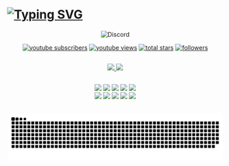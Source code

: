  # [![Typing SVG](https://readme-typing-svg.herokuapp.com?font=calibri&size=40&color=F7F7F7&lines=Student+Developer+!+)](https://git.io/typing-svg) 
  
  
<div align="center">
<img height= "80em"align="center" src="https://discord.c99.nl/widget/theme-4/616252005689720835.png" alt="Discord"/>
</div>

<p align="center">
  <a href="https://www.youtube.com/c/Kamionn?sub_confirmation=1">
    <img alt="youtube subscribers" title="Subscribe to my YouTube channel" src="https://custom-icon-badges.herokuapp.com/youtube/channel/subscribers/UCW66YtCyfwE-03dvabvq1fQ?color=%23E05D44&label=SUBSCRIBE&logo=video&logoColor=white&style=for-the-badge&labelColor=CE4630"/></a> 
  <a href="https://www.youtube.com/c/Kamionn">
    <img alt="youtube views" title="YouTube views" src="https://custom-icon-badges.herokuapp.com/youtube/channel/views/UCW66YtCyfwE-03dvabvq1fQ?color=%23E1AD0E&logo=video&logoColor=white&style=for-the-badge&labelColor=C79600"/></a> 
  <a href="https://github.com/Kamionn?tab=repositories&sort=stargazers">
    <img alt="total stars" title="Total stars on GitHub" src="https://custom-icon-badges.herokuapp.com/badge/dynamic/json?logo=star&logoColor=white&color=55960c&labelColor=488207&label=Stars&style=for-the-badge&query=%24.stars&url=https://api.github-star-counter.workers.dev/user/Kamionn"/></a>
  <a href="https://github.com/Kamionn?tab=followers">
    <img alt="followers" title="Follow me on Github" src="https://custom-icon-badges.herokuapp.com/github/followers/Kamionn?color=236ad3&labelColor=1155ba&style=for-the-badge&logo=person-add&label=Follow&logoColor=white"/></a>
  <a href="https://github.com/DenverCoder1/Simple-View-Counter">
  
</p>
 
 ##
 
<div align="center">
  <a href="https://github.com/Kamionn">
  <img height="180em" src="https://github-readme-stats.vercel.app/api?username=Kamionn&show_icons=true&theme=dark&include_all_commits=true&count_private=true"/>
  <img height="180em" src="https://github-readme-stats.vercel.app/api/top-langs/?username=Kamionn&layout=compact&langs_count=7&theme=dark "/>
</div>
  
##
 
<div align="center">
  <a href="#" target="_blank"><img src="https://img.shields.io/badge/HTML5-E34F26?style=for-the-badge&logo=html5&logoColor=white" target="_blank"></a>
  <a href="#" target="_blank"><img src="https://img.shields.io/badge/CSS3-1572B6?style=for-the-badge&logo=css3&logoColor=white" target="_blank"></a>
  <a href="#" target="_blank"><img src="https://img.shields.io/badge/JavaScript-F7DF1E?style=for-the-badge&logo=javascript&logoColor=black" target="_blank"></a>
  <a href="#" target="_blank"><img src="https://img.shields.io/badge/Lua-2C2D72?style=for-the-badge&logo=lua&logoColor=white" target="_blank"></a>
  <a href="#" target="_blank"><img src="https://img.shields.io/badge/MySQL-00000F?style=for-the-badge&logo=mysql&logoColor=white" target="_blank"></a>
 </div>
 
<div align="center">
  <a href="https://www.youtube.com/channel/UCW66YtCyfwE-03dvabvq1fQ" target="_blank"><img src="https://img.shields.io/badge/YouTube-FF0000?style=for-the-badge&logo=youtube&logoColor=white" target="_blank"></a>
  <a href="https://www.instagram.com/kamionn__/" target="_blank"><img src="https://img.shields.io/badge/-Instagram-%23E4405F?style=for-the-badge&logo=instagram&logoColor=white" target="_blank"></a>
 <a href="https://discord.gg/wrWeg8Xssg" target="_blank"><img src="https://img.shields.io/badge/Discord-7289DA?style=for-the-badge&logo=discord&logoColor=white" target="_blank"></a> 
  <a href="https://www.paypal.me/Kamionn" target="_blank"><img src="https://img.shields.io/badge/PayPal-00457C?style=for-the-badge&logo=paypal&logoColor=white" target="_blank"></a> 
  <a href = "mailto:Kamionpro@gmail.com"><img src="https://img.shields.io/badge/-Gmail-%23333?style=for-the-badge&logo=gmail&logoColor=white" target="_blank"></a> 
 
 ##
 
 ![Snake animation](https://github.com/Kamionn/Kamionn/blob/main/workflows/games_snake.svg)
 
</div>
